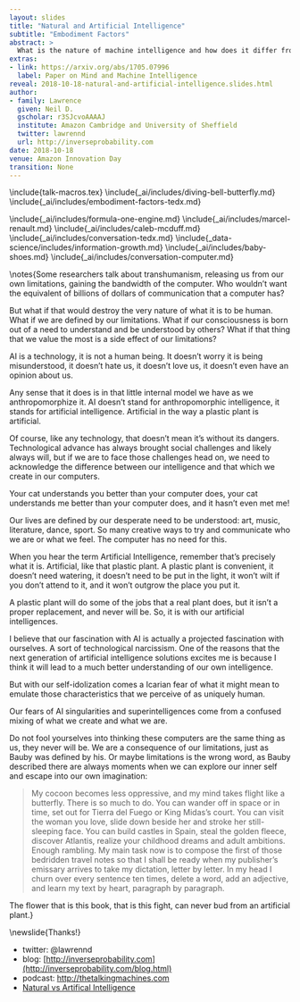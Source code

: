 ```yaml
---
layout: slides
title: "Natural and Artificial Intelligence"
subtitle: "Embodiment Factors"
abstract: >
  What is the nature of machine intelligence and how does it differ from humans? In this talk we explore embodiment factors, the extent to which our intelligence is locked in and how this makes us fundamentally different form the machine intelligences we are creating around us.
extras:
- link: https://arxiv.org/abs/1705.07996
  label: Paper on Mind and Machine Intelligence
reveal: 2018-10-18-natural-and-artificial-intelligence.slides.html
author:
- family: Lawrence
  given: Neil D.
  gscholar: r3SJcvoAAAAJ
  institute: Amazon Cambridge and University of Sheffield
  twitter: lawrennd
  url: http://inverseprobability.com
date: 2018-10-18
venue: Amazon Innovation Day
transition: None
---
```


\include{talk-macros.tex}
\include{_ai/includes/diving-bell-butterfly.md}
\include{_ai/includes/embodiment-factors-tedx.md}
<!--include{_ai/includes/sahelanthropus-tchadensis.md}-->
\include{_ai/includes/formula-one-engine.md}
\include{_ai/includes/marcel-renault.md}
\include{_ai/includes/caleb-mcduff.md}
\include{_ai/includes/conversation-tedx.md}
\include{_data-science/includes/information-growth.md}
\include{_ai/includes/baby-shoes.md}
\include{_ai/includes/conversation-computer.md}

\notes{Some researchers talk about transhumanism, releasing us from our own limitations, gaining the bandwidth of the computer. Who wouldn’t want the equivalent of billions of dollars of communication that a computer has?

But what if that would destroy the very nature of what it is to be human. What if we are defined by our limitations. What if our consciousness is born out of a need to understand and be understood by others? What if that thing that we value the most is a side effect of our limitations?

AI is a technology, it is not a human being. It doesn’t worry it is being misunderstood, it doesn’t hate us, it doesn’t love us, it doesn’t even have an opinion about us. 

Any sense that it does is in that little internal model we have as we anthropomorphize it. AI doesn’t stand for anthropomorphic intelligence, it stands for artificial intelligence. Artificial in the way a plastic plant is artificial.

Of course, like any technology, that doesn’t mean it’s without its dangers. Technological advance has always brought social challenges and likely always will, but if we are to face those challenges head on, we need to acknowledge the difference between our intelligence and that which we create in our computers. 

Your cat understands you better than your computer does, your cat understands me better than your computer does, and it hasn’t even met me!

Our lives are defined by our desperate need to be understood: art, music, literature, dance, sport. So many creative ways to try and communicate who we are or what we feel. The computer has no need for this.

When you hear the term Artificial Intelligence, remember that’s precisely what it is. Artificial, like that plastic plant. A plastic plant is convenient, it doesn’t need watering, it doesn’t need to be put in the light, it won’t wilt if you don’t attend to it, and it won’t outgrow the place you put it. 

A plastic plant will do some of the jobs that a real plant does, but it isn’t a proper replacement, and never will be. So, it is with our artificial intelligences. 

I believe that our fascination with AI is actually a projected fascination with ourselves. A sort of technological narcissism. One of the reasons that the next generation of artificial intelligence solutions excites me is because I think it will lead to a much better understanding of our own intelligence.

But with our self-idolization comes a Icarian fear of what it might mean to emulate those characteristics that we perceive of as uniquely human.

Our fears of AI singularities and superintelligences come from a confused mixing of what we create and what we are. 

Do not fool yourselves into thinking these computers are the same thing as us, they never will be.  We are a consequence of our limitations, just as Bauby was defined by his. Or maybe limitations is the wrong word, as Bauby described there are always moments when we can explore our inner self and escape into our own imagination: 

>My cocoon becomes less oppressive, and my mind takes flight like a butterfly. There is so much to do. You can wander off in space or in time, set out for Tierra del Fuego or King Midas’s court. 
> You can visit the woman you love, slide down beside her and stroke her still-sleeping face. You can build castles in Spain, steal the golden fleece, discover Atlantis, realize your childhood dreams and adult ambitions.  
> Enough rambling. My main task now is to compose the first of those bedridden travel notes so that I shall be ready when my publisher’s emissary arrives to take my dictation, letter by letter. In my head I churn over every sentence ten times, delete a word, add an adjective, and learn my text by heart, paragraph by paragraph.

The flower that is this book, that is this fight, can never bud from an artificial plant.}


\newslide{Thanks!}

* twitter: \@lawrennd
* blog: [http://inverseprobability.com](http://inverseprobability.com/blog.html)
* podcast: <http://thetalkingmachines.com>
* [Natural vs Artifical Intelligence](http://inverseprobability.com/2018/02/06/natural-and-artificial-intelligence)

